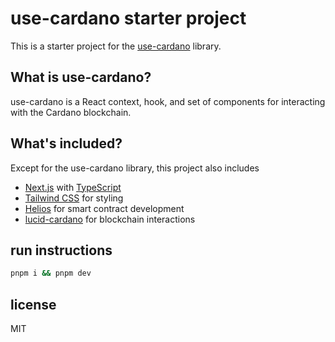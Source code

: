 # use-cardano starter project

This is a starter project for the [use-cardano](https://www.npmjs.com/package/use-cardano) library.

## What is use-cardano?

use-cardano is a React context, hook, and set of components for interacting with the Cardano blockchain.

## What's included?

Except for the use-cardano library, this project also includes

* [Next.js](https://nextjs.org/) with [TypeScript](https://www.typescriptlang.org/)
* [Tailwind CSS](https://tailwindcss.com/) for styling
* [Helios](https://www.hyperion-bt.org/Helios-Book/) for smart contract development
* [lucid-cardano](https://www.github.com/spacebudz/lucid) for blockchain interactions

## run instructions

```sh
pnpm i && pnpm dev
```

## license

MIT
